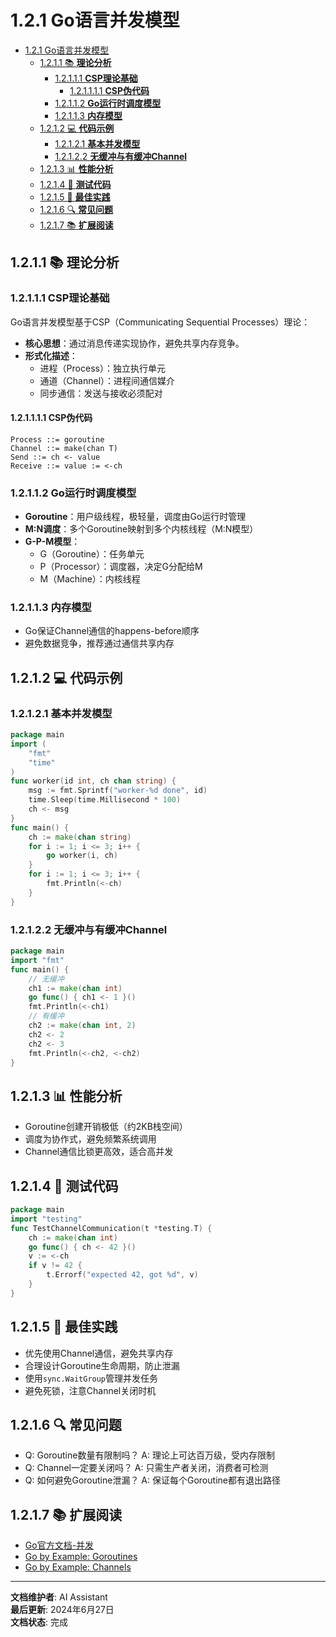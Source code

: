# 1.2.1 Go语言并发模型

<!-- TOC START -->
- [1.2.1 Go语言并发模型](#121-go语言并发模型)
  - [1.2.1.1 📚 **理论分析**](#1211--理论分析)
    - [1.2.1.1.1 **CSP理论基础**](#12111-csp理论基础)
      - [1.2.1.1.1.1 **CSP伪代码**](#121111-csp伪代码)
    - [1.2.1.1.2 **Go运行时调度模型**](#12112-go运行时调度模型)
    - [1.2.1.1.3 **内存模型**](#12113-内存模型)
  - [1.2.1.2 💻 **代码示例**](#1212--代码示例)
    - [1.2.1.2.1 **基本并发模型**](#12121-基本并发模型)
    - [1.2.1.2.2 **无缓冲与有缓冲Channel**](#12122-无缓冲与有缓冲channel)
  - [1.2.1.3 📊 **性能分析**](#1213--性能分析)
  - [1.2.1.4 🧪 **测试代码**](#1214--测试代码)
  - [1.2.1.5 🎯 **最佳实践**](#1215--最佳实践)
  - [1.2.1.6 🔍 **常见问题**](#1216--常见问题)
  - [1.2.1.7 📚 **扩展阅读**](#1217--扩展阅读)
<!-- TOC END -->

## 1.2.1.1 📚 **理论分析**

### 1.2.1.1.1 **CSP理论基础**

Go语言并发模型基于CSP（Communicating Sequential Processes）理论：

- **核心思想**：通过消息传递实现协作，避免共享内存竞争。
- **形式化描述**：
  - 进程（Process）：独立执行单元
  - 通道（Channel）：进程间通信媒介
  - 同步通信：发送与接收必须配对

#### 1.2.1.1.1.1 **CSP伪代码**

```text
Process ::= goroutine
Channel ::= make(chan T)
Send ::= ch <- value
Receive ::= value := <-ch

```

### 1.2.1.1.2 **Go运行时调度模型**

- **Goroutine**：用户级线程，极轻量，调度由Go运行时管理
- **M:N调度**：多个Goroutine映射到多个内核线程（M:N模型）
- **G-P-M模型**：
  - G（Goroutine）：任务单元
  - P（Processor）：调度器，决定G分配给M
  - M（Machine）：内核线程

### 1.2.1.1.3 **内存模型**

- Go保证Channel通信的happens-before顺序
- 避免数据竞争，推荐通过通信共享内存

## 1.2.1.2 💻 **代码示例**

### 1.2.1.2.1 **基本并发模型**

```go
package main
import (
    "fmt"
    "time"
)
func worker(id int, ch chan string) {
    msg := fmt.Sprintf("worker-%d done", id)
    time.Sleep(time.Millisecond * 100)
    ch <- msg
}
func main() {
    ch := make(chan string)
    for i := 1; i <= 3; i++ {
        go worker(i, ch)
    }
    for i := 1; i <= 3; i++ {
        fmt.Println(<-ch)
    }
}

```

### 1.2.1.2.2 **无缓冲与有缓冲Channel**

```go
package main
import "fmt"
func main() {
    // 无缓冲
    ch1 := make(chan int)
    go func() { ch1 <- 1 }()
    fmt.Println(<-ch1)
    // 有缓冲
    ch2 := make(chan int, 2)
    ch2 <- 2
    ch2 <- 3
    fmt.Println(<-ch2, <-ch2)
}

```

## 1.2.1.3 📊 **性能分析**

- Goroutine创建开销极低（约2KB栈空间）
- 调度为协作式，避免频繁系统调用
- Channel通信比锁更高效，适合高并发

## 1.2.1.4 🧪 **测试代码**

```go
package main
import "testing"
func TestChannelCommunication(t *testing.T) {
    ch := make(chan int)
    go func() { ch <- 42 }()
    v := <-ch
    if v != 42 {
        t.Errorf("expected 42, got %d", v)
    }
}

```

## 1.2.1.5 🎯 **最佳实践**

- 优先使用Channel通信，避免共享内存
- 合理设计Goroutine生命周期，防止泄漏
- 使用`sync.WaitGroup`管理并发任务
- 避免死锁，注意Channel关闭时机

## 1.2.1.6 🔍 **常见问题**

- Q: Goroutine数量有限制吗？
  A: 理论上可达百万级，受内存限制
- Q: Channel一定要关闭吗？
  A: 只需生产者关闭，消费者可检测
- Q: 如何避免Goroutine泄漏？
  A: 保证每个Goroutine都有退出路径

## 1.2.1.7 📚 **扩展阅读**

- [Go官方文档-并发](https://golang.org/doc/effective_go.html#concurrency)
- [Go by Example: Goroutines](https://gobyexample.com/goroutines)
- [Go by Example: Channels](https://gobyexample.com/channels)

---

**文档维护者**: AI Assistant  
**最后更新**: 2024年6月27日  
**文档状态**: 完成
